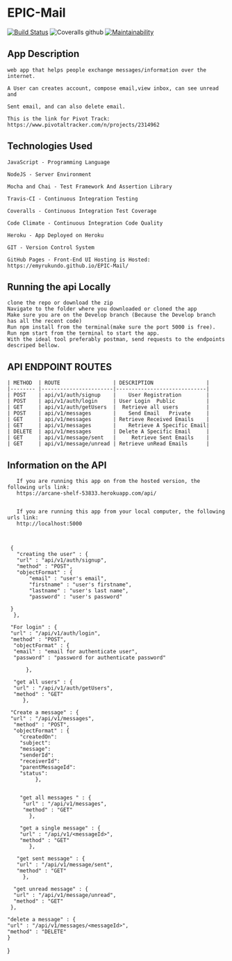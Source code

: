 # EPIC-Mail
 

 [![Build Status](https://travis-ci.org/EmyRukundo/EPIC-Mail.svg?branch=develop)](https://travis-ci.org/EmyRukundo/EPIC-Mail)  ![Coveralls github](https://img.shields.io/coveralls/github/EmyRukundo/EPIC-Mail.svg?style=popout)  [![Maintainability](https://api.codeclimate.com/v1/badges/430aae199b238ec60664/maintainability)](https://codeclimate.com/github/EmyRukundo/EPIC-Mail/maintainability)




## App Description

    web app that helps people exchange messages/information over the internet.

    A User can creates account, compose email,view inbox, can see unread and

    Sent email, and can also delete email.
    
    This is the link for Pivot Track: https://www.pivotaltracker.com/n/projects/2314962


## Technologies Used

    JavaScript - Programming Language

    NodeJS - Server Environment

    Mocha and Chai - Test Framework And Assertion Library

    Travis-CI - Continuous Integration Testing

    Coveralls - Continuous Integration Test Coverage

    Code Climate - Continuous Integration Code Quality

    Heroku - App Deployed on Heroku

    GIT - Version Control System

    GitHub Pages - Front-End UI Hosting is Hosted: https://emyrukundo.github.io/EPIC-Mail/ 



## Running the api Locally

    clone the repo or download the zip
    Navigate to the folder where you downloaded or cloned the app
    Make sure you are on the Develop branch (Because the Develop branch has all the recent code)
    Run npm install from the terminal(make sure the port 5000 is free).
    Run npm start from the terminal to start the app.
    With the ideal tool preferably postman, send requests to the endpoints descriped bellow.


## API ENDPOINT ROUTES
    
    | METHOD  |	ROUTE                 |	DESCRIPTION                 |
    |-------- |-----------------------|-----------------------------|        	                                  
    | POST    |	api/v1/auth/signup    |    User Registration        |	
    | POST    |	api/v1/auth/login     |	User Login 	Public          |
    | GET     | api/v1/auth/getUsers  |  Retrieve all users         |
    | POST    |	api/v1/messages       |    Send Email 	Private     |
    | GET 	  | api/v1/messages       |	Retrieve Received Emails    | 	
    | GET 	  | api/v1/messages       |    Retrieve A Specific Email| 	
    | DELETE  |	api/v1/messages       |	Delete A Specific Email     | 	
    | GET 	  | api/v1/message/sent   | 	Retrieve Sent Emails    | 	
    | GET 	  | api/v1/message/unread |	Retrieve unRead Emails      |	
 

## Information on the API

       If you are running this app on from the hosted version, the following urls link:
       https://arcane-shelf-53833.herokuapp.com/api/ 
          

       If you are running this app from your local computer, the following urls link:
       http://localhost:5000 
 
   

     {
       "creating the user" : {
       "url" : "api/v1/auth/signup",
       "method" : "POST",
       "objectFormat" : {
           "email" : "user's email",
           "firstname" : "user's firstname",
           "lastname" : "user's last name",
           "password" : "user's password"

     }
      }, 
  
     "For login" : {
     "url" : "/api/v1/auth/login",
     "method" : "POST",
      "objectFormat" : {
      "email" : "email for authenticate user",
      "password" : "password for authenticate password"

          },
    
      "get all users" : {
      "url" : "/api/v1/auth/getUsers",
      "method" : "GET"
         },
  
     "Create a message" : {
     "url" : "/api/v1/messages",
      "method" : "POST",
      "objectFormat" : {
        "createdOn": 
        "subject": 
        "message": 
        "senderId": 
        "receiverId": 
        "parentMessageId": 
        "status": 
             },
    

        "get all messages " : {
         "url" : "/api/v1/messages",
         "method" : "GET"
           },
  
        "get a single message" : {
        "url" : "/api/v1/<messageId>",
        "method" : "GET"
           },
 
       "get sent message" : {
       "url" : "/api/v1/message/sent",
       "method" : "GET"
         },
  
      "get unread message" : {
      "url" : "/api/v1/message/unread",
      "method" : "GET"
     },
  
    "delete a message" : {
    "url" : "/api/v1/messages/<messageId>",
    "method" : "DELETE"
    }
}
